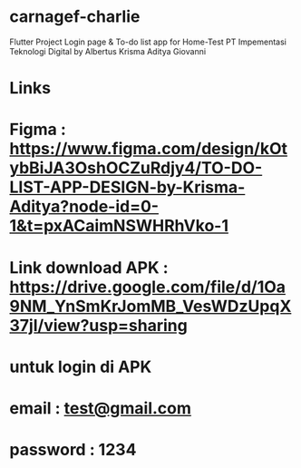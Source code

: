 # carnagef-charlie
Flutter Project Login page &amp; To-do list app for Home-Test PT Impementasi Teknologi Digital by Albertus Krisma Aditya Giovanni

# Links
# Figma : https://www.figma.com/design/kOtybBiJA3OshOCZuRdjy4/TO-DO-LIST-APP-DESIGN-by-Krisma-Aditya?node-id=0-1&t=pxACaimNSWHRhVko-1
# Link download APK : https://drive.google.com/file/d/1Oa9NM_YnSmKrJomMB_VesWDzUpqX37jl/view?usp=sharing
# untuk login di APK
# email : test@gmail.com
# password : 1234
